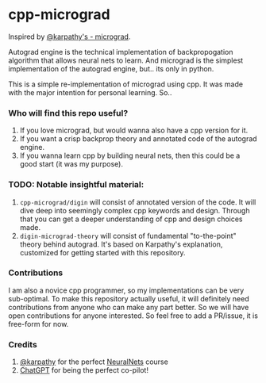 # cpp-micrograd
Inspired by [@karpathy's - micrograd](https://github.com/karpathy/micrograd).

Autograd engine is the technical implementation of backpropogation algorithm that allows neural nets to learn.
And micrograd is the simplest implementation of the autograd engine, but.. its only in python.

This is a simple re-implementation of micrograd using cpp.
It was made with the major intention for personal learning. So..

### Who will find this repo useful?
1. If you love micrograd, but would wanna also have a cpp version for it.
2. If you want a crisp backprop theory and annotated code of the autograd engine. 
3. If you wanna learn cpp by building neural nets, then this could be a good start (it was my purpose).

### TODO: Notable insightful material:
1. `cpp-micrograd/digin` will consist of annotated version of the code. It will dive deep into seemingly complex cpp keywords and design. Through that you can get a deeper understanding of cpp and design choices made.
2. `digin-micrograd-theory` will consist of fundamental "to-the-point" theory behind autograd. It's based on Karpathy's explanation, customized for getting started with this repository.

### Contributions
I am also a novice cpp programmer, so my implementations can be very sub-optimal.
To make this repository actually useful, it will definitely need contributions from anyone who can make any part better.
So we will have open contributions for anyone interested.
So feel free to add a PR/issue, it is free-form for now.

### Credits
1. [@karpathy](https://github.com/karpathy) for the perfect [NeuralNets](https://www.youtube.com/watch?v=VMj-3S1tku0&list=PLAqhIrjkxbuWI23v9cThsA9GvCAUhRvKZ) course
2. [ChatGPT](https://chat.openai.com/) for being the perfect co-pilot!
